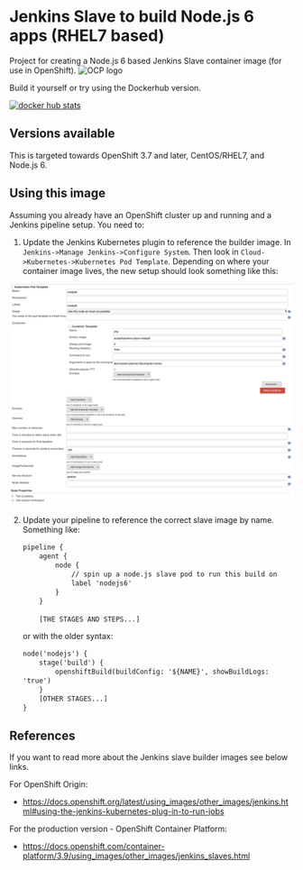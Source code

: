 # Jenkins Slave to build Node.js 6 apps (RHEL7 based)
Project for creating a Node.js 6 based Jenkins Slave container image (for use in OpenShift).
<img src="https://www.openshift.com/images/logos/openshift/Logotype_RH_OpenShift_wLogo_RGB_Gray.svg" alt="OCP logo" height="70" >

Build it yourself or try using the Dockerhub version.

[![docker hub stats](http://dockeri.co/image/dudash/jenkins-slave-nodejs6)](https://hub.docker.com/r/dudash/jenkins-slave-nodejs6/)

## Versions available
This is targeted towards OpenShift 3.7 and later, CentOS/RHEL7, and Node.js 6.

## Using this image
Assuming you already have an OpenShift cluster up and running and a Jenkins pipeline setup.  You need to:
1. Update the Jenkins Kubernetes plugin to reference the builder image.  In ```Jenkins->Manage Jenkins->Configure System```. Then look in ```Cloud->Kubernetes->Kubernetes Pod Template```.  Depending on where your container image lives, the new setup should look something like this:

![Screenshot](./.screens/jenkins-plugin.png?raw=true)


2. Update your pipeline to reference the correct slave image by name.  Something like:
    
    ```
    pipeline {
        agent {
            node {
                // spin up a node.js slave pod to run this build on
                label 'nodejs6'
            }
        }

        [THE STAGES AND STEPS...]
    ```
    
    or with the older syntax:
    
    ```
    node('nodejs') {
        stage('build') {
            openshiftBuild(buildConfig: '${NAME}', showBuildLogs: 'true')
        }
        [OTHER STAGES...]
    }

    ```

## References
If you want to read more about the Jenkins slave builder images see below links.

For OpenShift Origin:
* https://docs.openshift.org/latest/using_images/other_images/jenkins.html#using-the-jenkins-kubernetes-plug-in-to-run-jobs

For the production version - OpenShift Container Platform:
* https://docs.openshift.com/container-platform/3.9/using_images/other_images/jenkins_slaves.html

